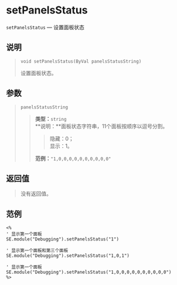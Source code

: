 setPanelsStatus
===============
`setPanelsStatus` &mdash; 设置面板状态

说明
----
>     void setPanelsStatus(ByVal panelsStatusString)
> 设置面板状态。

参数
----
> `panelsStatusString`
>> **类型：**`string`  
>> **说明：**面板状态字符串，11个面板按顺序以逗号分割。
>>> 隐藏：0；  
>>> 显示：1。
>>
>> **范例：**`"1,0,0,0,0,0,0,0,0,0,0"`

返回值
------
> 没有返回值。

范例
----
>
    <%
    ' 显示第一个面板
    SE.module("Debugging").setPanelsStatus("1")
>
    ' 显示第一个面板和第三个面板
    SE.module("Debugging").setPanelsStatus("1,0,1")
>
    ' 显示第一个面板
    SE.module("Debugging").setPanelsStatus("1,0,0,0,0,0,0,0,0,0,0")
    %>